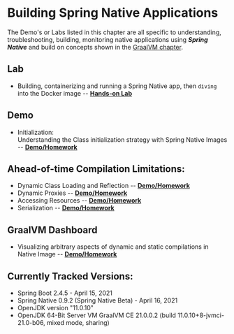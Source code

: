 # Building Spring Native Applications

The Demo's or Labs listed in this chapter are all specific to understanding, troubleshooting, building, monitoring
native applications using _**Spring Native**_ and build on concepts shown in the [GraalVM chapter](../graalvm/README.md).

## Lab

* Building, containerizing and running a Spring Native app, then `diving` into the Docker image -- **[Hands-on Lab](spring-native-app/README.md)**

## Demo

* Initialization: <br>Understanding the Class initialization strategy with Spring Native Images -- **[Demo/Homework](class-initialization/README.md)**

## Ahead-of-time Compilation Limitations:
* Dynamic Class Loading and Reflection -- **[Demo/Homework](reflection/README.md)**
* Dynamic Proxies -- **[Demo/Homework](dynamic-proxy/README.md)**
* Accessing Resources -- **[Demo/Homework](accessing-resources/README.md)**
* Serialization -- **[Demo/Homework](serialization/README.md)**
      
## GraalVM Dashboard 
* Visualizing arbitrary aspects of dynamic and static compilations in Native Image -- **[Demo/Homework](dashboard/README.md)**

## Currently Tracked Versions:
* Spring Boot 2.4.5 - April 15, 2021
* Spring Native 0.9.2 (Spring Native Beta) - April 16, 2021
* OpenJDK version "11.0.10"
* OpenJDK 64-Bit Server VM GraalVM CE 21.0.0.2 (build 11.0.10+8-jvmci-21.0-b06, mixed mode, sharing)